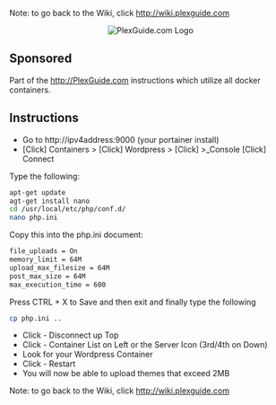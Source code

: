 Note: to go back to the Wiki, click http://wiki.plexguide.com

<p align="center">
  <img src="https://github.com/Admin9705/PlexGuide.com-The-Awesome-Plex-Server/blob/Version-4/scripts/plexguide.PNG" alt="PlexGuide.com Logo"/>
</p>

## Sponsored

Part of the http://PlexGuide.com instructions which utilize all docker containers.

## Instructions

- Go to http://ipv4address:9000 (your portainer install)
- [Click] Containers > [Click] Wordpress > [Click] >_Console [Click] Connect

Type the following:

```sh
apt-get update
agt-get install nano
cd /usr/local/etc/php/conf.d/
nano php.ini
```

Copy this into the php.ini document:

```sh
file_uploads = On
memory_limit = 64M
upload_max_filesize = 64M
post_max_size = 64M
max_execution_time = 600
```

Press CTRL + X to Save and then exit and finally type the following

```sh
cp php.ini ..
```

- Click - Disconnect up Top
- Click - Container List on Left or the Server Icon (3rd/4th on Down)
- Look for your Wordpress Container
- Click - Restart
- You will now be able to upload themes that exceed 2MB

Note: to go back to the Wiki, click http://wiki.plexguide.com
